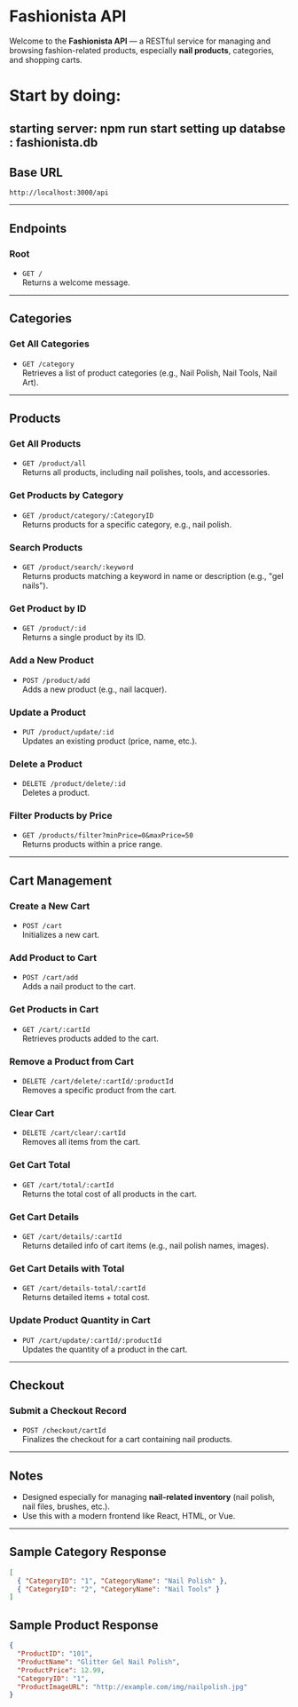 
# Fashionista API

Welcome to the **Fashionista API** — a RESTful service for managing and browsing fashion-related products, especially **nail products**, categories, and shopping carts.

# Start by doing: 
starting server: **npm run start**
setting up databse : **fashionista.db**
---

## Base URL

```
http://localhost:3000/api
```

---

## Endpoints

### Root

- `GET /`  
  Returns a welcome message.

---

## Categories

### Get All Categories

- `GET /category`  
  Retrieves a list of product categories (e.g., Nail Polish, Nail Tools, Nail Art).

---

## Products

### Get All Products

- `GET /product/all`  
  Returns all products, including nail polishes, tools, and accessories.

### Get Products by Category

- `GET /product/category/:CategoryID`  
  Returns products for a specific category, e.g., nail polish.

### Search Products

- `GET /product/search/:keyword`  
  Returns products matching a keyword in name or description (e.g., "gel nails").

### Get Product by ID

- `GET /product/:id`  
  Returns a single product by its ID.

### Add a New Product

- `POST /product/add`  
  Adds a new product (e.g., nail lacquer).

### Update a Product

- `PUT /product/update/:id`  
  Updates an existing product (price, name, etc.).

### Delete a Product

- `DELETE /product/delete/:id`  
  Deletes a product.

### Filter Products by Price

- `GET /products/filter?minPrice=0&maxPrice=50`  
  Returns products within a price range.

---

## Cart Management

### Create a New Cart

- `POST /cart`  
  Initializes a new cart.

### Add Product to Cart

- `POST /cart/add`  
  Adds a nail product to the cart.

### Get Products in Cart

- `GET /cart/:cartId`  
  Retrieves products added to the cart.

### Remove a Product from Cart

- `DELETE /cart/delete/:cartId/:productId`  
  Removes a specific product from the cart.

### Clear Cart

- `DELETE /cart/clear/:cartId`  
  Removes all items from the cart.

### Get Cart Total

- `GET /cart/total/:cartId`  
  Returns the total cost of all products in the cart.

### Get Cart Details

- `GET /cart/details/:cartId`  
  Returns detailed info of cart items (e.g., nail polish names, images).

### Get Cart Details with Total

- `GET /cart/details-total/:cartId`  
  Returns detailed items + total cost.

### Update Product Quantity in Cart

- `PUT /cart/update/:cartId/:productId`  
  Updates the quantity of a product in the cart.

---

## Checkout

### Submit a Checkout Record

- `POST /checkout/cartId`  
  Finalizes the checkout for a cart containing nail products.

---

## Notes

- Designed especially for managing **nail-related inventory** (nail polish, nail files, brushes, etc.).
- Use this with a modern frontend like React, HTML, or Vue.

---

## Sample Category Response

```json
[
  { "CategoryID": "1", "CategoryName": "Nail Polish" },
  { "CategoryID": "2", "CategoryName": "Nail Tools" }
]
```

## Sample Product Response

```json
{
  "ProductID": "101",
  "ProductName": "Glitter Gel Nail Polish",
  "ProductPrice": 12.99,
  "CategoryID": "1",
  "ProductImageURL": "http://example.com/img/nailpolish.jpg"
}
```

